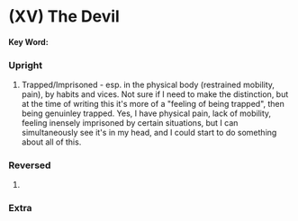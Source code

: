 # (XV) The Devil 

#### Key Word:



### Upright

1) Trapped/Imprisoned - esp. in the physical body (restrained mobility, pain), by habits and vices. Not sure if I need to make the distinction, but at the time of writing this it's more of a "feeling of being trapped", then being genuinley trapped. Yes, I have physical pain, lack of mobility, feeling inensely imprisoned by certain situations, but I can simultaneously see it's in my head, and I could start to do something about all of this.



### Reversed

1) 



### Extra

